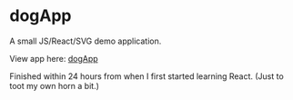 # dogApp

A small JS/React/SVG demo application.

View app here: [dogApp](https://dog-styler.herokuapp.com)

Finished within 24 hours from when I first started learning React. (Just to toot my own horn a bit.)